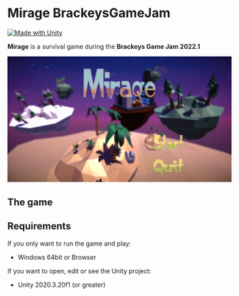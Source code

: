 # Mirage BrackeysGameJam
[![Made with Unity](https://img.shields.io/badge/Made%20with-Unity-57b9d3.svg?style=flat&logo=unity)](https://www.unity.com)

**Mirage** is a survival game during the **Brackeys Game Jam 2022.1**

<img src="https://github.com/xPoke-glitch/MirageGameJam/blob/New-Main/Images/MirageMainMenu.png" width="750">

## The game

## Requirements

If you only want to run the game and play:
* Windows 64bit or Browser

If you want to open, edit or see the Unity project:
* Unity 2020.3.20f1 (or greater)
